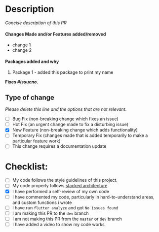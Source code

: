 # Description
_Concise description of this PR_

#### Changes Made and/or Features added/removed
- change 1
- change 2


#### Packages added and why
1. Package 1 - added this package to print my name

**Fixes #_issueno._**

## Type of change
_Please delete this line and the options that are not relevant_.
- [ ] Bug Fix (non-breaking change which fixes an issue)
- [ ] Hot Fix (an urgent change made to fix a disturbing issue)
- [x] New Feature (non-breaking change which adds functionality)
- [ ] Temporary Fix (changes made that is added temporarily to make a particular feature work)
- [ ] This change requires a documentation update

# Checklist:
- [ ] My code follows the style guidelines of this project.
- [ ] My code properly follows [ stacked architecture](https://filledstacks.com)
- [x] I have performed a self-review of my own code
- [ ] I have commented my code, particularly in hard-to-understand areas, and custom functions i wrote
- [ ] I have run ```flutter analyze``` and got ```No issues found```
- [ ] I am making this PR to the ```dev``` branch
- [ ] I am not making this PR from the ```master``` or ```dev``` branch
- [ ] I have added a video to show my code works
